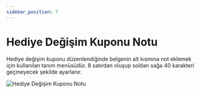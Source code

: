 ```yaml
---
sidebar_position: 7
---
```


# Hediye Değişim Kuponu Notu

Hediye değişim kuponu düzenlendiğinde belgenin alt kısmına not eklemek için kullanılan tanım menüsüdür. 8 satırdan oluşup soldan sağa 40 karakteri geçmeyecek şekilde ayarlanır.


![Hediye Değişim Kuponu Notu](/img/moduller/hediye-degisim-kuponu-notu.png)
